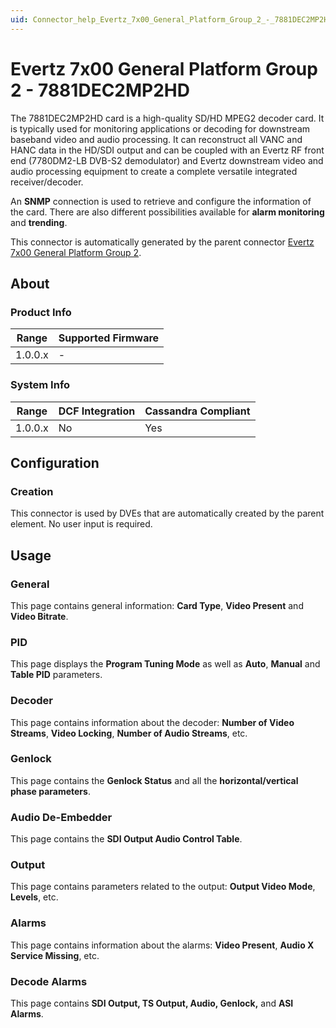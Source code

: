 ```yaml
---
uid: Connector_help_Evertz_7x00_General_Platform_Group_2_-_7881DEC2MP2HD
---
```


# Evertz 7x00 General Platform Group 2 - 7881DEC2MP2HD

The 7881DEC2MP2HD card is a high-quality SD/HD MPEG2 decoder card. It is typically used for monitoring applications or decoding for downstream baseband video and audio processing. It can reconstruct all VANC and HANC data in the HD/SDI output and can be coupled with an Evertz RF front end (7780DM2-LB DVB-S2 demodulator) and Evertz downstream video and audio processing equipment to create a complete versatile integrated receiver/decoder.

An **SNMP** connection is used to retrieve and configure the information of the card. There are also different possibilities available for **alarm monitoring** and **trending**.

This connector is automatically generated by the parent connector [Evertz 7x00 General Platform Group 2](xref:Connector_help_Evertz_7x00_General_Platform_Group_2).

## About

### Product Info

| Range     | Supported Firmware     |
|-----------|------------------------|
| 1.0.0.x   | -                      |

### System Info

| Range     | DCF Integration     | Cassandra Compliant     |
|-----------|---------------------|-------------------------|
| 1.0.0.x   | No                  | Yes                     |

## Configuration

### Creation

This connector is used by DVEs that are automatically created by the parent element. No user input is required.

## Usage

### General

This page contains general information: **Card Type**, **Video Present** and **Video Bitrate**.

### PID

This page displays the **Program Tuning Mode** as well as **Auto**, **Manual** and **Table PID** parameters.

### Decoder

This page contains information about the decoder: **Number of Video Streams**, **Video Locking**, **Number of Audio Streams**, etc.

### Genlock

This page contains the **Genlock Status** and all the **horizontal/vertical phase parameters**.

### Audio De-Embedder

This page contains the **SDI Output Audio Control Table**.

### Output

This page contains parameters related to the output: **Output Video Mode**, **Levels**, etc.

### Alarms

This page contains information about the alarms: **Video Present**, **Audio X Service Missing**, etc.

### Decode Alarms

This page contains **SDI Output, TS Output, Audio, Genlock,** and **ASI Alarms**.

